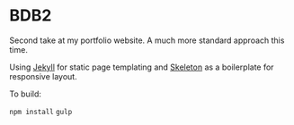 BDB2
====

Second take at my portfolio website. A much more standard approach this time.

Using [Jekyll][jekyll] for static page templating and [Skeleton][skeleton] as a boilerplate for responsive layout.

[skeleton]: http://www.getskeleton.com/
[jekyll]:    http://jekyllrb.com


To build: 

`npm install`
`gulp`

